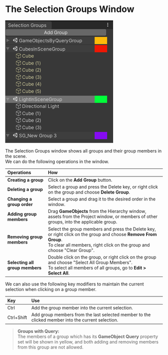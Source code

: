 # The Selection Groups Window

![](images/SelectionGroupsWindow.png)

The Selection Groups window shows all groups and their group members in the scene.    
We can do the following operations in the window.

|**Operations**          |**How** |
|:---                    |:---|
| **Creating a group**   | Click on the **Add Group** button. |
| **Deleting a group**   | Select a group and press the Delete key, or right click on the group and choose **Delete Group**. |
| **Changing a group order**   | Select a group and drag it to the desired order in the window. |
| **Adding group members**    | Drag **GameObjects** from the Hierarchy window, assets from the Project window, or members of other groups, into the applicable group.|
| **Removing group members**  | Select the group members and press the Delete key, or right click on the group and choose **Remove From Group**. <br/> To clear all members, right click on the group and choose "Clear Group".|
| **Selecting all group members**  | Double click on the group, or right click on the group and choose "Select All Group Members". <br/> To select all members of all groups, go to **Edit > Select All**.|

We can also use the following key modifiers to maintain the current selection
when clicking on a group member.

|**Key**  |**Use** |
|:---                    |:---|
| Ctrl | Add the group member into the current selection. |
| Ctrl+Shift | Add group members from the last selected member to the clicked member into the current selection.|


> **Groups with Query:**  
> The members of a group which has its **GameObject Query** property set will be shown in yellow, 
> and both adding and removing members from this group are not allowed.  
